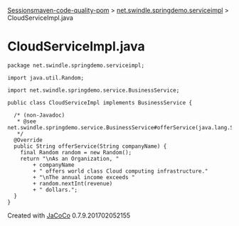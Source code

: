 [Sessions](../jacoco-sessions.md)[maven-code-quality-pom](../index.md)
\> [net.swindle.springdemo.serviceimpl](index.source.md) \>
CloudServiceImpl.java

# CloudServiceImpl.java

``` source lang-java  
package net.swindle.springdemo.serviceimpl;

import java.util.Random;

import net.swindle.springdemo.service.BusinessService;

public class CloudServiceImpl implements BusinessService {

  /* (non-Javadoc)
   * @see net.swindle.springdemo.service.BusinessService#offerService(java.lang.String)
   */
  @Override
  public String offerService(String companyName) {
    final Random random = new Random();
    return "\nAs an Organization, "
        + companyName
        + " offers world class Cloud computing infrastructure."
        + "\nThe annual income exceeds "
        + random.nextInt(revenue)
        + " dollars.";
  }
}
```

Created with [JaCoCo](http://www.jacoco.org/jacoco) 0.7.9.201702052155

